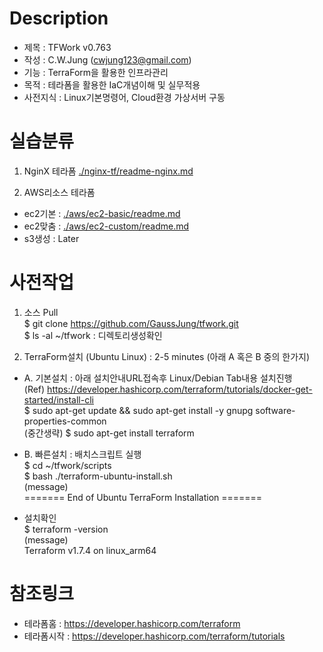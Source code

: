 # Description     
- 제목 : TFWork v0.763
- 작성 : C.W.Jung (cwjung123@gmail.com)
- 기능 : TerraForm을 활용한 인프라관리 
- 목적 : 테라폼을 활용한 IaC개념이해 및 실무적용  
- 사전지식 : Linux기본명령어, Cloud환경 가상서버 구동
 
# 실습분류      
1) NginX 테라폼 
[./nginx-tf/readme-nginx.md](https://github.com/GaussJung/tfwork/blob/master/nginx-resource/readme_nignx.md)
 
2) AWS리소스 테라폼 
- ec2기본 :  [./aws/ec2-basic/readme.md](https://github.com/GaussJung/tfwork/blob/master/aws/readme-ec2-basic.md) 
- ec2맞춤 : [./aws/ec2-custom/readme.md](https://github.com/GaussJung/tfwork/blob/master/aws/readme-ec2-custom.md) 
- s3생성 :  Later

# 사전작업    
1) 소스 Pull  
$ git clone https://github.com/GaussJung/tfwork.git    
$ ls -al ~/tfwork  : 디렉토리생성확인   

2) TerraForm설치 (Ubuntu Linux) : 2-5 minutes  (아래 A 혹은 B 중의 한가지)   
- A. 기본설치 : 아래 설치안내URL접속후 Linux/Debian Tab내용 설치진행   
(Ref) https://developer.hashicorp.com/terraform/tutorials/docker-get-started/install-cli      
$ sudo apt-get update && sudo apt-get install -y gnupg software-properties-common  
(중간생략) 
$ sudo apt-get install terraform

- B. 빠른설치 : 배치스크립트 실행   
$ cd ~/tfwork/scripts  
$ bash ./terraform-ubuntu-install.sh  
(message)  
======= End of Ubuntu TerraForm Installation =======

- 설치확인   
$ terraform -version  
(message)  
Terraform v1.7.4 on linux_arm64  
 
# 참조링크   
- 테라폼홈 : https://developer.hashicorp.com/terraform   
- 테라폼시작 : https://developer.hashicorp.com/terraform/tutorials  
